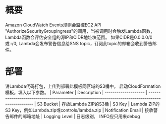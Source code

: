 概要
========
Amazon CloudWatch Events规则会监控EC2 API "AuthorizeSecurityGroupIngress"的调用，当被调用时会触发Lambda函数，Lambda函数会评估安全组的源IP和CIDR地址块范围。 如果CIDR是0.0.0.0/0或::/0, Lambda会发布警告信息给SNS topic，订阅此topic的邮箱会收到警告邮件。

部署
==========
讲Lambda代码打包，上传到部署此模板同区域的S3桶中。
启动CloudFormation模板，填入以下参数。
  | Parameter            | Description
  | -------------------- | --------------------------------------------------------------------------------------------------
  | S3 Bucket            | 存放Lambda ZIP的S3桶
  | S3 Key               | Lambda ZIP的S3 Key，例如Lambda.zip或controls/lambda.zip
  | Notification Email   | 接收警告邮件的邮箱地址
  | Logging Level        | 日志级别， INFO应只用来debug
